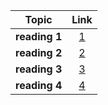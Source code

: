| Topic   |      Link      |
|----------|:-------------:|
| **reading 1** |[1](reading1.md) |
| **reading 2** |[2](reading2.md) |
| **reading 3** |[3](reading3.md) |
| **reading 4** |[4](reading4.md) |
